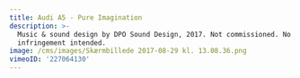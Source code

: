 ```yaml
---
title: Audi A5 - Pure Imagination
description: >-
  Music & sound design by DPO Sound Design, 2017. Not commissioned. No copyright
  infringement intended.
image: /cms/images/Skærmbillede 2017-08-29 kl. 13.08.36.png
vimeoID: '227064130'
---
```


